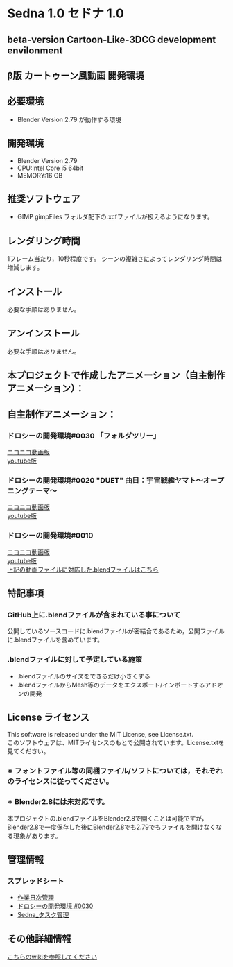 # Sedna 1.0 セドナ 1.0
## beta-version Cartoon-Like-3DCG development envilonment
## β版 カートゥーン風動画 開発環境  

## 必要環境
* Blender Version 2.79 が動作する環境

## 開発環境  
* Blender Version 2.79
* CPU:Intel Core i5 64bit
* MEMORY:16 GB

## 推奨ソフトウェア
* GIMP
  gimpFiles フォルダ配下の.xcfファイルが扱えるようになります。

## レンダリング時間
1フレーム当たり，10秒程度です。
シーンの複雑さによってレンダリング時間は増減します。


## インストール 
  必要な手順はありません。

## アンインストール         
必要な手順はありません。

## 本プロジェクトで作成したアニメーション（自主制作アニメーション）：
## 自主制作アニメーション：
### ドロシーの開発環境#0030 「フォルダツリー」
[ニコニコ動画版](https://nico.ms/sm35034116)  
[youtube版](https://youtu.be/L97rfQ7MrJU)  

### ドロシーの開発環境#0020 "DUET" 曲目：宇宙戦艦ヤマト～オープニングテーマ～
[ニコニコ動画版](https://t.co/Y8y2gcjrQ8)  
[youtube版](https://t.co/eQK7ZWCr0Q)  

### ドロシーの開発環境#0010
[ニコニコ動画版](http://www.nicovideo.jp/watch/sm31660526)  
[youtube版](https://youtu.be/j0UhxwEl4is)  
[上記の動画ファイルに対応した.blendファイルはこちら](https://bowlroll.net/file/134556)


## 特記事項  
### GitHub上に.blendファイルが含まれている事について  
公開しているソースコードに.blendファイルが密結合であるため，公開ファイルに.blendファイルを含めています。  
### .blendファイルに対して予定している施策
* .blendファイルのサイズをできるだけ小さくする
* .blendファイルからMesh等のデータをエクスポート/インポートするアドオンの開発

## License ライセンス
This software is released under the MIT License, see License.txt.  
このソフトウェアは、MITライセンスのもとで公開されています。License.txtを見てください。
### ※ フォントファイル等の同梱ファイル/ソフトについては，それぞれのライセンスに従ってください。

### ※ Blender2.8には未対応です。  
本プロジェクトの.blendファイルをBlender2.8で開くことは可能ですが，  
Blender2.8で一度保存した後にBlender2.8でも2.79でもファイルを開けなくなる現象があります。

## 管理情報
### スプレッドシート
* [作業日次管理](https://docs.google.com/spreadsheets/d/1OcrweKcC3Z_rvI6SDFZMefqk4avaaWCaK5QpJZbVDw4/edit?usp=sharing)
* [ドロシーの開発環境 #0030](https://docs.google.com/spreadsheets/d/1LNIvTehFkrCy4yKCg1GUygdJqgzFaAlVGfr02iVg37E/edit?usp=sharing)
* [Sedna_タスク管理](https://docs.google.com/spreadsheets/d/1w9W4hoqAu6IpB3NDFco2QEChG7c-nqG_PMeA12Devko/edit?usp=sharing)

## その他詳細情報
[こちらのwikiを参照してください](../../wiki/Home)

